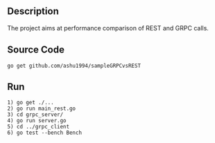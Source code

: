 ## Description

The project aims at performance comparison of REST and GRPC calls.

## Source Code
`go get github.com/ashu1994/sampleGRPCvsREST`

## Run

    1) go get ./...
    2) go run main_rest.go
    3) cd grpc_server/
    4) go run server.go
    5) cd ../grpc_client
    6) go test --bench Bench
